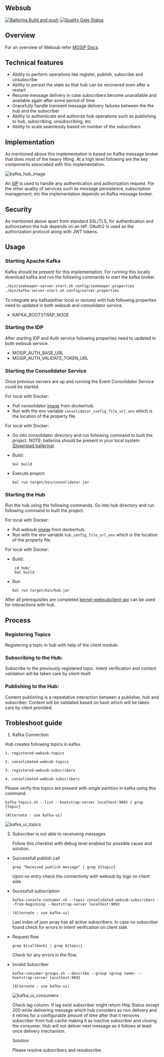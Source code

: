 ## Websub
[![Ballerina Build and push](https://github.com/mosip/websub/actions/workflows/push_trigger.yml/badge.svg?branch=release-1.2.0.1)](https://github.com/mosip/websub/actions/workflows/push_trigger.yml)
[![Quality Gate Status](https://sonarcloud.io/api/project_badges/measure?branch=release-1.2.0.1&project=mosip_websub&metric=alert_status)](https://sonarcloud.io/dashboard?branch=release-1.2.0.1&id=mosip_websub)

## Overview
For an overview of Websub refer [MOSIP Docs](https://nayakrounak.gitbook.io/mosip-docs/modules/websub).

## Technical features
 - Ability to perform operations like register, publish, subscribe and unsubscribe
 - Ability to persist the state so that hub can be recovered even after a restart
 - Resume message delivery in case subscribers become unavailable and available again after some period of time
 - Gracefully handle transient message delivery failures between the the hub and the subscriber
 - Ability to authenticate and authorize hub operations such as publishing to hub, subscribing, unsubscribing, etc
 - Ability to scale seamlessly based on number of the subscribers

## Implementation
As mentioned above this implementation is based on Kafka message broker that does most of the heavy lifting.  At a high level following are the key components associated with this implementation.

![kafka_hub_image](design/_images/kafka_hub_image.png)

An [IdP](https://en.wikipedia.org/wiki/Identity_provider) is used to handle any authentication and authorization request. For the other quality of services such as message persistence, subscription management, etc the implementation depends on Kafka message broker.

## Security
As mentioned above apart from standard SSL/TLS, for authentication and authorization the hub depends on an IdP.  OAuth2 is used as the authorization protocol along with JWT tokens.

## Usage

###  Starting Apache Kafka
Kafka should be present for this implementation. For running this locally download kafka and run the following commands to start the kafka broker.
```sh
./bin/zookeeper-server-start.sh config/zookeeper.properties
./bin/kafka-server-start.sh config/server.properties
```

To integrate any kafka(either local or remote) with hub following properties need to updated in both websub and consolidator service.

 - KAFKA_BOOTSTRAP_NODE

### Starting the IDP
After starting IDP and Auth service following properties need to updated in both websub service.

 - MOSIP_AUTH_BASE_URL
 - MOSIP_AUTH_VALIDATE_TOKEN_URL

### Starting the Consolidator Service
Once previous servers are up and running the Event Consolidator Service could be started. 

For local with Docker:

 - Pull consolidator [image](https://hub.docker.com/r/mosipdev/consolidator-websub-service) from dockerhub.
 - Run with the env variable `consolidator_config_file_url_env` which is the location of the property file.
 
For local with Docker:
 
 - Go into consolidator directory and run following command to built the project.
NOTE: ballerina should be present in your local system [(Download ballerina)](https://ballerina.io/downloads/)

 - Build:
    ```
    bal build
    ```

 - Execute project:
    ```
    bal run target/bin/consolidator.jar
    ```

### Starting the Hub
Run the hub using the following commands. Go into hub directory and run following command to built the project.

For local with Docker:

 - Pull websub [image](https://hub.docker.com/r/mosipdev/websub-service) from dockerhub.
 - Run with the env variable `hub_config_file_url_env` which is the location of the property file.
 
For local with Docker:
 
 -  Build:
    ``` 
     cd hub/
     bal build
    ``` 
 - Run
    ``` 
    bal run target/bin/hub.jar
    ``` 

After all prerequisites are completed [kernel-websubclient-api](https://github.com/mosip/commons/tree/master/kernel/kernel-websubclient-api) can be used for interactions with hub.

## Process

### Registering Topics
Registering a topic in hub with help of the client module. 

### Subscribing to the Hub:
Subscribe to the previously registered topic. Intent verification and content validation will be taken care by client itself.


### Publishing to the Hub:
Content publishing is a repeatative interaction between a publisher, hub and subscriber. Content will be validated based on hash which will be taken care by client provided.

## Trobleshoot guide

1. Kafka Connection

Hub creates following topics in kafka.

```
1. registered-websub-topics

2. consolidated-websub-topics

3. registered-websub-subscribers

4. consolidated-websub-subscribers
```
  

Please verify this topics are present with single partition in kafka using this command.

  
```
kafka-topics.sh --list --bootstrap-server localhost:9092 | grep {topic}

(Alternate : use kafka-ui)
```

![kafka_ui_topics](design/_images/kafka_ui_topics.png) 
  
  

2. Subscriber is not able to receiveing messages

   Follow this checklist with debug level enabled for possible cause and solution.  

- Successfull publish call

   ```
   grep "Received publish message" | grep ${topic} 
   ```

   Upon no entry check the connectivity with websub by logs on client side.

- Sucessfull subscription

   ```
   kafka-console-consumer.sh --topic consolidated-websub-subscribers --from-beginning --bootstrap-server localhost:9092
   
   (Alternate : use kafka-ui)
   ```
   Last index of json array has all active subscribers. In case no subscriber found check for errors in intent verification on client side.

- Request flow

   ```
   grep ${callback} | grep ${topic} 
   ```

   Check for any errors in the flow.

- Invalid Subscriber

   ```
   kafka-consumer-groups.sh --describe --group <group name> --bootstrap-server localhost:9092

   (Alternate : use kafka-ui)
   ```
   ![kafka_ui_consumers](design/_images/kafka_ui_consumers.png)

   Check lag column. If lag exist subscriber might return Http Status except 200 while delivering message which hub considers as non delivery and it retries for a configurable amount of time after that it removes subscriber from hub cache making it as inactive subscriber and closing the consumer. Hub will not deliver next message as it follows at least once delivery mechanism. 
   
   Solution

   Please resolve subscribers and resubscribe.



